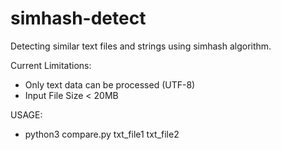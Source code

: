 # simhash-detect
Detecting similar text files and strings using simhash algorithm.

Current Limitations:
- Only text data can be processed (UTF-8)
- Input File Size < 20MB


USAGE:
- python3 compare.py txt_file1 txt_file2
